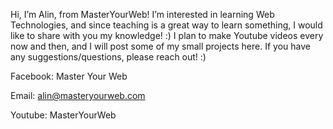 Hi, I’m Alin, from MasterYourWeb!
I’m interested in learning Web Technologies, and since teaching is a great way to learn something, I would like to share with you my knowledge! :) 
I plan to make Youtube videos every now and then, and I will post some of my small projects here.
If you have any suggestions/questions, please reach out! :) 

Facebook: Master Your Web<br>

Email: alin@masteryourweb.com

Youtube: MasterYourWeb


	
